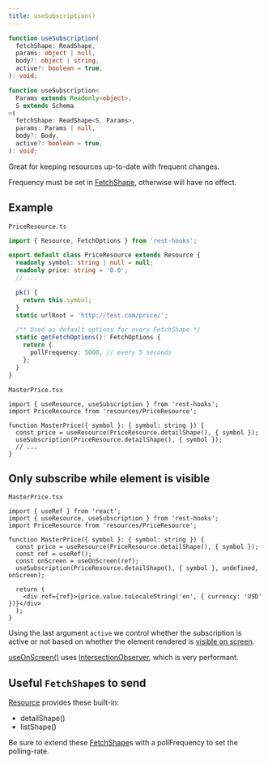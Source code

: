 ```yaml
---
title: useSubscription()
---
```


<!--DOCUSAURUS_CODE_TABS-->
<!--Type-->

```typescript
function useSubscription(
  fetchShape: ReadShape,
  params: object | null,
  body?: object | string,
  active?: boolean = true,
): void;
```

<!--With Generics-->

```typescript
function useSubscription<
  Params extends Readonly<object>,
  S extends Schema
>(
  fetchShape: ReadShape<S, Params>,
  params: Params | null,
  body?: Body,
  active?: boolean = true,
): void;
```

<!--END_DOCUSAURUS_CODE_TABS-->

Great for keeping resources up-to-date with frequent changes.

Frequency must be set in [FetchShape](./FetchShape.md), otherwise will have no effect.

## Example

`PriceResource.ts`

```typescript
import { Resource, FetchOptions } from 'rest-hooks';

export default class PriceResource extends Resource {
  readonly symbol: string | null = null;
  readonly price: string = '0.0';
  // ...

  pk() {
    return this.symbol;
  }
  static urlRoot = 'http://test.com/price/';

  /** Used as default options for every FetchShape */
  static getFetchOptions(): FetchOptions {
    return {
      pollFrequency: 5000, // every 5 seconds
    };
  }
}
```

`MasterPrice.tsx`

```tsx
import { useResource, useSubscription } from 'rest-hooks';
import PriceResource from 'resources/PriceResource';

function MasterPrice({ symbol }: { symbol: string }) {
  const price = useResource(PriceResource.detailShape(), { symbol });
  useSubscription(PriceResource.detailShape(), { symbol });
  // ...
}
```

## Only subscribe while element is visible

`MasterPrice.tsx`

```tsx
import { useRef } from 'react';
import { useResource, useSubscription } from 'rest-hooks';
import PriceResource from 'resources/PriceResource';

function MasterPrice({ symbol }: { symbol: string }) {
  const price = useResource(PriceResource.detailShape(), { symbol });
  const ref = useRef();
  const onScreen = useOnScreen(ref);
  useSubscription(PriceResource.detailShape(), { symbol }, undefined, onScreen);

  return (
    <div ref={ref}>{price.value.toLocaleString('en', { currency: 'USD' })}</div>
  );
}
```

Using the last argument `active` we control whether the subscription is active or not
based on whether the element rendered is [visible on screen](https://usehooks.com/useOnScreen/).

[useOnScreen()](https://usehooks.com/useOnScreen/) uses [IntersectionObserver](https://developer.mozilla.org/en-US/docs/Web/API/Intersection_Observer_API), which is very performant.

## Useful `FetchShape`s to send

[Resource](./Resource.md#provided-and-overridable-methods) provides these built-in:

- detailShape()
- listShape()

Be sure to extend these [FetchShape](./FetchShape.md)s with a pollFrequency to set
the polling-rate.
